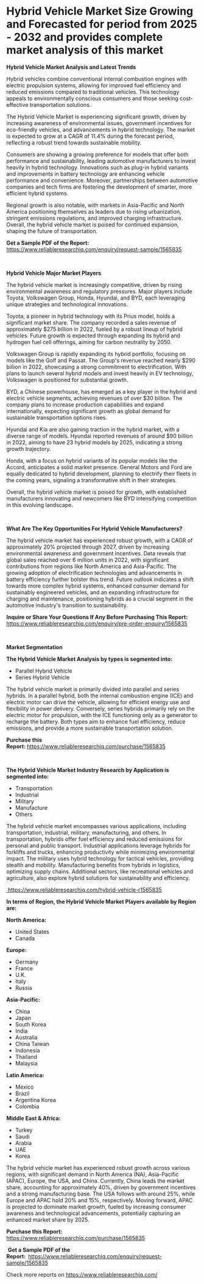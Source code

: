 <p><h1>Hybrid Vehicle Market Size Growing and Forecasted for period from 2025 - 2032 and provides complete market analysis of this market</h1></p><p><strong>Hybrid Vehicle Market Analysis and Latest Trends</strong></p>
<p><p>Hybrid vehicles combine conventional internal combustion engines with electric propulsion systems, allowing for improved fuel efficiency and reduced emissions compared to traditional vehicles. This technology appeals to environmentally conscious consumers and those seeking cost-effective transportation solutions.</p><p>The Hybrid Vehicle Market is experiencing significant growth, driven by increasing awareness of environmental issues, government incentives for eco-friendly vehicles, and advancements in hybrid technology. The market is expected to grow at a CAGR of 11.4% during the forecast period, reflecting a robust trend towards sustainable mobility. </p><p>Consumers are showing a growing preference for models that offer both performance and sustainability, leading automotive manufacturers to invest heavily in hybrid technology. Innovations such as plug-in hybrid variants and improvements in battery technology are enhancing vehicle performance and convenience. Moreover, partnerships between automotive companies and tech firms are fostering the development of smarter, more efficient hybrid systems.</p><p>Regional growth is also notable, with markets in Asia-Pacific and North America positioning themselves as leaders due to rising urbanization, stringent emissions regulations, and improved charging infrastructure. Overall, the hybrid vehicle market is poised for continued expansion, shaping the future of transportation.</p></p>
<p><strong>Get a Sample PDF of the Report:&nbsp;</strong> <a href="https://www.reliableresearchiq.com/enquiry/request-sample/1565835?utm_campaign=3106&utm_medium=2&utm_source=Github&utm_content=ia&utm_term=23032025&utm_id=hybrid-vehicle">https://www.reliableresearchiq.com/enquiry/request-sample/1565835</a></p>
<p>&nbsp;</p>
<p><strong>Hybrid Vehicle Major Market Players</strong></p>
<p><p>The hybrid vehicle market is increasingly competitive, driven by rising environmental awareness and regulatory pressures. Major players include Toyota, Volkswagen Group, Honda, Hyundai, and BYD, each leveraging unique strategies and technological innovations.</p><p>Toyota, a pioneer in hybrid technology with its Prius model, holds a significant market share. The company recorded a sales revenue of approximately $275 billion in 2022, fueled by a robust lineup of hybrid vehicles. Future growth is expected through expanding its hybrid and hydrogen fuel cell offerings, aiming for carbon neutrality by 2050.</p><p>Volkswagen Group is rapidly expanding its hybrid portfolio, focusing on models like the Golf and Passat. The Group's revenue reached nearly $290 billion in 2022, showcasing a strong commitment to electrification. With plans to launch several hybrid models and invest heavily in EV technology, Volkswagen is positioned for substantial growth.</p><p>BYD, a Chinese powerhouse, has emerged as a key player in the hybrid and electric vehicle segments, achieving revenues of over $30 billion. The company plans to increase production capabilities and expand internationally, expecting significant growth as global demand for sustainable transportation options rises.</p><p>Hyundai and Kia are also gaining traction in the hybrid market, with a diverse range of models. Hyundai reported revenues of around $90 billion in 2022, aiming to have 23 hybrid models by 2025, indicating a strong growth trajectory.</p><p>Honda, with a focus on hybrid variants of its popular models like the Accord, anticipates a solid market presence. General Motors and Ford are equally dedicated to hybrid development, planning to electrify their fleets in the coming years, signaling a transformative shift in their strategies.</p><p>Overall, the hybrid vehicle market is poised for growth, with established manufacturers innovating and newcomers like BYD intensifying competition in this evolving landscape.</p></p>
<p>&nbsp;</p>
<p><strong>What Are The Key Opportunities For Hybrid Vehicle Manufacturers?</strong></p>
<p><p>The hybrid vehicle market has experienced robust growth, with a CAGR of approximately 20% projected through 2027, driven by increasing environmental awareness and government incentives.  Data reveals that global sales reached over 6 million units in 2022, with significant contributions from regions like North America and Asia-Pacific. The growing adoption of electrification technologies and advancements in battery efficiency further bolster this trend. Future outlook indicates a shift towards more complex hybrid systems, enhanced consumer demand for sustainably engineered vehicles, and an expanding infrastructure for charging and maintenance, positioning hybrids as a crucial segment in the automotive industry's transition to sustainability.</p></p>
<p><strong>Inquire or Share Your Questions If Any Before Purchasing This Report:</strong> <a href="https://www.reliableresearchiq.com/enquiry/pre-order-enquiry/1565835?utm_campaign=3106&utm_medium=2&utm_source=Github&utm_content=ia&utm_term=23032025&utm_id=hybrid-vehicle">https://www.reliableresearchiq.com/enquiry/pre-order-enquiry/1565835</a></p>
<p>&nbsp;</p>
<p><strong>Market Segmentation</strong></p>
<p><strong>The Hybrid Vehicle Market Analysis by types is segmented into:</strong></p>
<p><ul><li>Parallel Hybrid Vehicle</li><li>Series Hybrid Vehicle</li></ul></p>
<p><p>The hybrid vehicle market is primarily divided into parallel and series hybrids. In a parallel hybrid, both the internal combustion engine (ICE) and electric motor can drive the vehicle, allowing for efficient energy use and flexibility in power delivery. Conversely, series hybrids primarily rely on the electric motor for propulsion, with the ICE functioning only as a generator to recharge the battery. Both types aim to enhance fuel efficiency, reduce emissions, and provide a more sustainable transportation solution.</p></p>
<p><strong>Purchase this Report:&nbsp;</strong><a href="https://www.reliableresearchiq.com/purchase/1565835?utm_campaign=3106&utm_medium=2&utm_source=Github&utm_content=ia&utm_term=23032025&utm_id=hybrid-vehicle">https://www.reliableresearchiq.com/purchase/1565835</a></p>
<p>&nbsp;</p>
<p><strong>The Hybrid Vehicle Market Industry Research by Application is segmented into:</strong></p>
<p><ul><li>Transportation</li><li>Industrial</li><li>Military</li><li>Manufacture</li><li>Others</li></ul></p>
<p><p>The hybrid vehicle market encompasses various applications, including transportation, industrial, military, manufacturing, and others. In transportation, hybrids offer fuel efficiency and reduced emissions for personal and public transport. Industrial applications leverage hybrids for forklifts and trucks, enhancing productivity while minimizing environmental impact. The military uses hybrid technology for tactical vehicles, providing stealth and mobility. Manufacturing benefits from hybrids in logistics, optimizing supply chains. Additional sectors, like recreational vehicles and agriculture, also explore hybrid solutions for sustainability and efficiency.</p></p>
<p><a href="https://www.reliableresearchiq.com/hybrid-vehicle-r1565835?utm_campaign=3106&utm_medium=2&utm_source=Github&utm_content=ia&utm_term=23032025&utm_id=hybrid-vehicle">&nbsp;https://www.reliableresearchiq.com/hybrid-vehicle-r1565835</a></p>
<p><strong>In terms of Region, the Hybrid Vehicle Market Players available by Region are:</strong></p>
<p>
    <p> <strong> North America: </strong>
        <ul>
            <li>United States</li>
            <li>Canada</li>
        </ul>
        </p> 
    <p> <strong> Europe: </strong>
        <ul>
            <li>Germany</li>
            <li>France</li>
            <li>U.K.</li>
            <li>Italy</li>
            <li>Russia</li>
        </ul>
        </p> 
    <p> <strong> Asia-Pacific: </strong>
        <ul>
            <li>China</li>
            <li>Japan</li>
            <li>South Korea</li>
            <li>India</li>
            <li>Australia</li>
            <li>China Taiwan</li>
            <li>Indonesia</li>
            <li>Thailand</li>
            <li>Malaysia</li>
        </ul>
        </p> 
    <p> <strong> Latin America: </strong>
        <ul>
            <li>Mexico</li>
            <li>Brazil</li>
            <li>Argentina Korea</li>
            <li>Colombia</li>
        </ul>
        </p> 
    <p> <strong> Middle East & Africa: </strong>
        <ul>
            <li>Turkey</li>
            <li>Saudi</li>
            <li>Arabia</li>
            <li>UAE</li>
            <li>Korea</li>
        </ul>
    </p>
    </p>
<p><p>The hybrid vehicle market has experienced robust growth across various regions, with significant demand in North America (NA), Asia-Pacific (APAC), Europe, the USA, and China. Currently, China leads the market share, accounting for approximately 40%, driven by government incentives and a strong manufacturing base. The USA follows with around 25%, while Europe and APAC hold 20% and 15%, respectively. Moving forward, APAC is projected to dominate market growth, fueled by increasing consumer awareness and technological advancements, potentially capturing an enhanced market share by 2025.</p></p>
<p><strong>Purchase this Report: </strong><a href="https://www.reliableresearchiq.com/purchase/1565835?utm_campaign=3106&utm_medium=2&utm_source=Github&utm_content=ia&utm_term=23032025&utm_id=hybrid-vehicle">https://www.reliableresearchiq.com/purchase/1565835</a></p>
<p>&nbsp;<strong>Get a Sample PDF of the Report:&nbsp;&nbsp;</strong><a href="https://www.reliableresearchiq.com/enquiry/request-sample/1565835?utm_campaign=3106&utm_medium=2&utm_source=Github&utm_content=ia&utm_term=23032025&utm_id=hybrid-vehicle">https://www.reliableresearchiq.com/enquiry/request-sample/1565835</a></p>
<p><strong></strong></p>
<p>Check more reports on <a href="https://www.reliableresearchiq.com/?utm_campaign=3106&utm_medium=2&utm_source=Github&utm_content=ia&utm_term=23032025&utm_id=hybrid-vehicle">https://www.reliableresearchiq.com/</a></p>